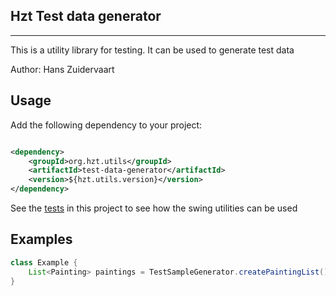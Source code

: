 ## Hzt Test data generator

---

This is a utility library for testing. It can be used to generate test data

Author: Hans Zuidervaart

## Usage

Add the following dependency to your project:

````xml

<dependency>
    <groupId>org.hzt.utils</groupId>
    <artifactId>test-data-generator</artifactId>
    <version>${hzt.utils.version}</version>
</dependency>
````

See the [tests](src/test/java/org/hzt/test) in this project to see how the swing utilities can be used

## Examples

````java
class Example {
    List<Painting> paintings = TestSampleGenerator.createPaintingList();
}
````
